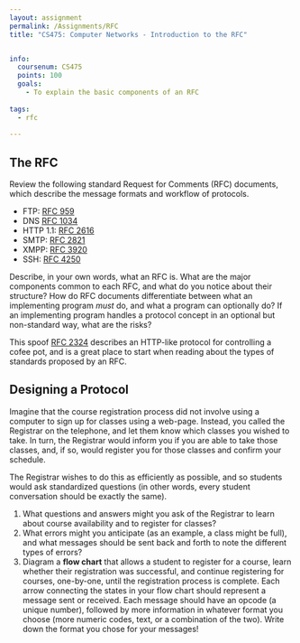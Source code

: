 ```yaml
---
layout: assignment
permalink: /Assignments/RFC
title: "CS475: Computer Networks - Introduction to the RFC"


info:
  coursenum: CS475
  points: 100
  goals:
    - To explain the basic components of an RFC
      
tags:
  - rfc
  
---
```


## The RFC

Review the following standard Request for Comments (RFC) documents, which describe the message formats and workflow of protocols.

* FTP: [RFC 959](https://tools.ietf.org/html/rfc959) 
* DNS [RFC 1034](https://tools.ietf.org/html/rfc1034) 
* HTTP 1.1: [RFC 2616](https://tools.ietf.org/html/rfc2616) 
* SMTP: [RFC 2821](https://tools.ietf.org/html/rfc2821) 
* XMPP: [RFC 3920](https://tools.ietf.org/html/rfc3920) 
* SSH: [RFC 4250](https://tools.ietf.org/html/rfc4250)

Describe, in your own words, what an RFC is.  What are the major components common to each RFC, and what do you notice about their structure?  How do RFC documents differentiate between what an implementing program *must* do, and what a program can optionally do? If an implementing program handles a protocol concept in an optional but non-standard way, what are the risks?

This spoof [RFC 2324](https://tools.ietf.org/html/rfc2324) describes an HTTP-like protocol for controlling a cofee pot, and is a great place to start when reading about the types of standards proposed by an RFC.

## Designing a Protocol

Imagine that the course registration process did not involve using a computer to sign up for classes using a web-page.  Instead, you called the Registrar on the telephone, and let them know which classes you wished to take.  In turn, the Registrar would inform you if you are able to take those classes, and, if so, would register you for those classes and confirm your schedule.

The Registrar wishes to do this as efficiently as possible, and so students would ask standardized questions (in other words, every student conversation should be exactly the same).  

1. What questions and answers might you ask of the Registrar to learn about course availability and to register for classes?
2. What errors might you anticipate (as an example, a class might be full), and what messages should be sent back and forth to note the different types of errors?
3. Diagram a **flow chart** that allows a student to register for a course, learn whether their registration was successful, and continue registering for courses, one-by-one, until the registration process is complete.  Each arrow connecting the states in your flow chart should represent a message sent or received.  Each message should have an opcode (a unique number), followed by more information in whatever format you choose (more numeric codes, text, or a combination of the two).  Write down the format you chose for your messages!